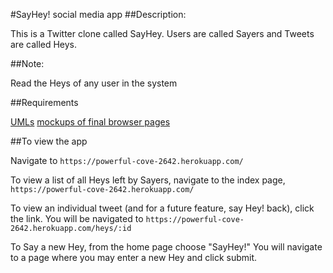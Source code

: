 #SayHey! social media app
##Description:

This is a Twitter clone called SayHey. Users are called Sayers and Tweets are called Heys.


##Note:

Read the Heys of any user in the system

##Requirements

[UMLs](/IMG_0968.JPG)
[mockups of final browser pages](/IMG_0966.JPG)

##To view the app

Navigate to `https://powerful-cove-2642.herokuapp.com/`

To view a list of all Heys left by Sayers, navigate to the index page, `https://powerful-cove-2642.herokuapp.com/`

To view an individual tweet (and for a future feature, say Hey! back), click the link. You will be navigated to `https://powerful-cove-2642.herokuapp.com/heys/:id`

To Say a new Hey, from the home page choose "SayHey!" You will navigate to a page where you may enter a new Hey and click submit.


